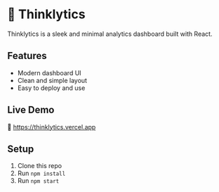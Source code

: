 # 🧠 Thinklytics

Thinklytics is a sleek and minimal analytics dashboard built with React.

## Features

- Modern dashboard UI
- Clean and simple layout
- Easy to deploy and use

## Live Demo

🔗 https://thinklytics.vercel.app

## Setup

1. Clone this repo
2. Run `npm install`
3. Run `npm start`
